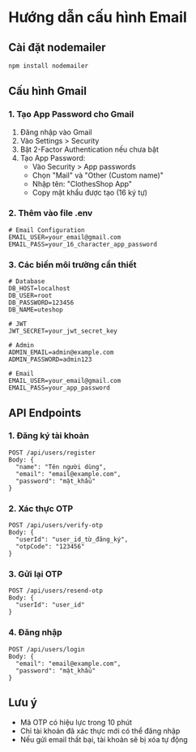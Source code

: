 # Hướng dẫn cấu hình Email

## Cài đặt nodemailer

```bash
npm install nodemailer
```

## Cấu hình Gmail

### 1. Tạo App Password cho Gmail

1. Đăng nhập vào Gmail
2. Vào Settings > Security
3. Bật 2-Factor Authentication nếu chưa bật
4. Tạo App Password:
   - Vào Security > App passwords
   - Chọn "Mail" và "Other (Custom name)"
   - Nhập tên: "ClothesShop App"
   - Copy mật khẩu được tạo (16 ký tự)

### 2. Thêm vào file .env

```env
# Email Configuration
EMAIL_USER=your_email@gmail.com
EMAIL_PASS=your_16_character_app_password
```

### 3. Các biến môi trường cần thiết

```env
# Database
DB_HOST=localhost
DB_USER=root
DB_PASSWORD=123456
DB_NAME=uteshop

# JWT
JWT_SECRET=your_jwt_secret_key

# Admin
ADMIN_EMAIL=admin@example.com
ADMIN_PASSWORD=admin123

# Email
EMAIL_USER=your_email@gmail.com
EMAIL_PASS=your_app_password
```

## API Endpoints

### 1. Đăng ký tài khoản

```
POST /api/users/register
Body: {
  "name": "Tên người dùng",
  "email": "email@example.com",
  "password": "mật_khẩu"
}
```

### 2. Xác thực OTP

```
POST /api/users/verify-otp
Body: {
  "userId": "user_id_từ_đăng_ký",
  "otpCode": "123456"
}
```

### 3. Gửi lại OTP

```
POST /api/users/resend-otp
Body: {
  "userId": "user_id"
}
```

### 4. Đăng nhập

```
POST /api/users/login
Body: {
  "email": "email@example.com",
  "password": "mật_khẩu"
}
```

## Lưu ý

- Mã OTP có hiệu lực trong 10 phút
- Chỉ tài khoản đã xác thực mới có thể đăng nhập
- Nếu gửi email thất bại, tài khoản sẽ bị xóa tự động
